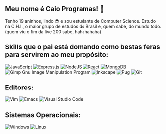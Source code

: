 ## Meu nome é Caio Programas! 👋

Tenho 19 aninhos, lindo 😍 e sou estudante de Computer Science. Estudo na C.H.I., o maior grupo de estudos do Brasil e, quem sabe, do mundo todo. (quem viu o fim da live 200 sabe, hahahahaha)

<!--
**Ckaeiront/Ckaeiront** is a ✨ _special_ ✨ repository because its `README.md` (this file) appears on your GitHub profile.

Here are some ideas to get you started:
-->

## Skills que o pai está domando como bestas feras para servirem ao meu propósito:

![JavaScript](https://img.shields.io/badge/javascript-%23323330.svg?style=for-the-badge&logo=javascript&logoColor=%23F7DF1E) ![Express.js](https://img.shields.io/badge/express.js-%23404d59.svg?style=for-the-badge&logo=express&logoColor=%2361DAFB) ![NodeJS](https://img.shields.io/badge/node.js-6DA55F?style=for-the-badge&logo=node.js&logoColor=white) ![React](https://img.shields.io/badge/react-%2320232a.svg?style=for-the-badge&logo=react&logoColor=%2361DAFB) ![MongoDB](https://img.shields.io/badge/MongoDB-%234ea94b.svg?style=for-the-badge&logo=mongodb&logoColor=white) ![Gimp Gnu Image Manipulation Program](https://img.shields.io/badge/Gimp-657D8B?style=for-the-badge&logo=gimp&logoColor=FFFFFF) ![Inkscape](https://img.shields.io/badge/Inkscape-e0e0e0?style=for-the-badge&logo=inkscape&logoColor=080A13) ![Pug](https://img.shields.io/badge/Pug-FFF?style=for-the-badge&logo=pug&logoColor=A86454) ![Git](https://img.shields.io/badge/git-%23F05033.svg?style=for-the-badge&logo=git&logoColor=white)

## Editores:
![Vim](https://img.shields.io/badge/VIM-%2311AB00.svg?style=for-the-badge&logo=vim&logoColor=white) ![Emacs](https://img.shields.io/badge/Emacs-%237F5AB6.svg?&style=for-the-badge&logo=gnu-emacs&logoColor=white) 	![Visual Studio Code](https://img.shields.io/badge/Visual%20Studio%20Code-0078d7.svg?style=for-the-badge&logo=visual-studio-code&logoColor=white)

## Sistemas Operacionais:
![Windows](https://img.shields.io/badge/Windows-0078D6?style=for-the-badge&logo=windows&logoColor=white) ![Linux](https://img.shields.io/badge/Linux-FCC624?style=for-the-badge&logo=linux&logoColor=black)
